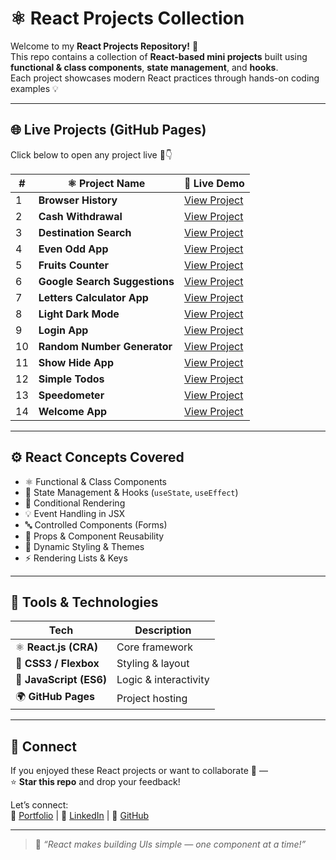 # ⚛️ React Projects Collection

Welcome to my **React Projects Repository!** 🚀  
This repo contains a collection of **React-based mini projects** built using **functional & class components**, **state management**, and **hooks**.  
Each project showcases modern React practices through hands-on coding examples 💡

---

## 🌐 Live Projects (GitHub Pages)

Click below to open any project live 🔗👇  

| # | ⚛️ Project Name | 🔗 Live Demo |
|---|-----------------|---------------|
| 1 | **Browser History** | [View Project](https://yksksl.csb.app/) |
| 2 | **Cash Withdrawal** | [View Project](https://kranthikailewd.github.io/React_Projects/cashWithdrawal) |
| 3 | **Destination Search** | [View Project](https://kranthikailewd.github.io/React_Projects/destinationSearch) |
| 4 | **Even Odd App** | [View Project](https://7jjxzt.csb.app/) |
| 5 | **Fruits Counter** | [View Project](https://kranthikailewd.github.io/React_Projects/fruitsCounter) |
| 6 | **Google Search Suggestions** | [View Project](https://kranthikailewd.github.io/React_Projects/googleSearchSuggestions) |
| 7 | **Letters Calculator App** | [View Project](https://kranthikailewd.github.io/React_Projects/lettersCalculatorApp) |
| 8 | **Light Dark Mode** | [View Project](https://kranthikailewd.github.io/React_Projects/lightDarkMode) |
| 9 | **Login App** | [View Project](https://kranthikailewd.github.io/React_Projects/loginApp) |
| 10 | **Random Number Generator** | [View Project](https://kranthikailewd.github.io/React_Projects/randomNumberGenerator) |
| 11 | **Show Hide App** | [View Project](https://kranthikailewd.github.io/React_Projects/showHideApp) |
| 12 | **Simple Todos** | [View Project](https://kranthikailewd.github.io/React_Projects/simpleTodos) |
| 13 | **Speedometer** | [View Project](https://kranthikailewd.github.io/React_Projects/speedometer) |
| 14 | **Welcome App** | [View Project](https://kranthikailewd.github.io/React_Projects/welcomeApp) |

---

## ⚙️ React Concepts Covered

- ⚛️ Functional & Class Components  
- 🧠 State Management & Hooks (`useState`, `useEffect`)  
- 🔁 Conditional Rendering  
- 💡 Event Handling in JSX  
- 🔤 Controlled Components (Forms)  
- 🧱 Props & Component Reusability  
- 🌈 Dynamic Styling & Themes  
- ⚡ Rendering Lists & Keys  

---

## 🧰 Tools & Technologies

| Tech | Description |
|------|--------------|
| ⚛️ **React.js (CRA)** | Core framework |
| 💅 **CSS3 / Flexbox** | Styling & layout |
| 🧩 **JavaScript (ES6)** | Logic & interactivity |
| 🌍 **GitHub Pages** | Project hosting |

---

## 🤝 Connect

If you enjoyed these React projects or want to collaborate 🤝 —  
⭐ **Star this repo** and drop your feedback!  

Let’s connect:  
🔗 [Portfolio](https://kranthikaile-portfolio.netlify.app/) | 💼 [LinkedIn](https://www.linkedin.com/in/kranthi-kaile/) | 🐙 [GitHub](https://github.com/kranthikailewd)

---

> 💬 _“React makes building UIs simple — one component at a time!”_
